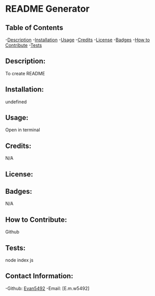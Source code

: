 # README Generator
  ## Table of Contents
  -[Description](#description)
  -[Installation](#installation)
  -[Usage](#usage)
  -[Credits](#credits)
  -[License](#license)
  -[Badges](#badges)
  -[How to Contribute](#contribute)
  -[Tests](#tests)

  ## Description:
  To create README
  ## Installation:
  undefined
  ## Usage:
  Open in terminal
  ## Credits:
  N/A
  ## License:
  
  ## Badges:
  N/A
  ## How to Contribute:
  Github
  ## Tests:
  node index js
  ## Contact Information:
  -Github: [Evan5492](https://github.com/Evan5492)
  -Email: [E.m.w5492]